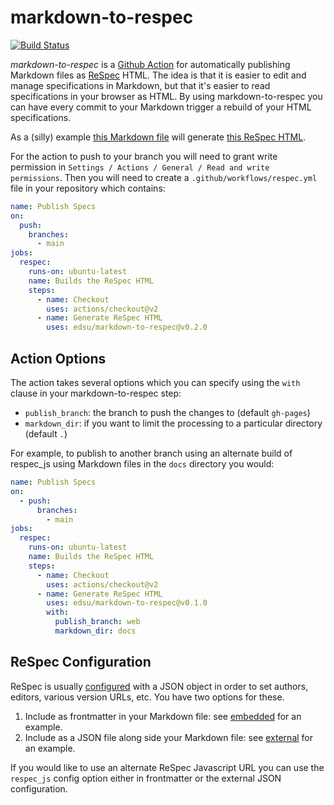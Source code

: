 # markdown-to-respec

[![Build Status](https://github.com/edsu/markdown-to-respec/workflows/tests/badge.svg)](https://github.com/edsu/markdown-to-respec/actions/workflows/main.yml)

*markdown-to-respec* is a [Github Action] for automatically publishing Markdown files as [ReSpec] HTML. The idea is that it is easier to edit and manage specifications in Markdown, but that it's easier to read specifications in your browser as HTML. By using markdown-to-respec you can have every commit to your Markdown trigger a rebuild of your HTML specifications.

As a (silly) example [this Markdown file] will generate [this ReSpec HTML].

For the action to push to your branch you will need to grant write permission in `Settings / Actions / General / Read and write permissions`. Then you will need to create a `.github/workflows/respec.yml` file in your repository which contains:

```yaml
name: Publish Specs
on:
  push:
    branches: 
      - main
jobs:
  respec:
    runs-on: ubuntu-latest
    name: Builds the ReSpec HTML
    steps:
      - name: Checkout
        uses: actions/checkout@v2
      - name: Generate ReSpec HTML
        uses: edsu/markdown-to-respec@v0.2.0
```

## Action Options

The action takes several options which you can specify using the `with` clause in your markdown-to-respec step:

* `publish_branch`: the branch to push the changes to (default `gh-pages`)
* `markdown_dir`: if you want to limit the processing to a particular directory (default `.`)

For example, to publish to another branch using an alternate build of respec_js
using Markdown files in the `docs` directory you would:

```yaml
name: Publish Specs
on:
  - push:
      branches:
        - main
jobs:
  respec:
    runs-on: ubuntu-latest
    name: Builds the ReSpec HTML
    steps:
      - name: Checkout
        uses: actions/checkout@v2
      - name: Generate ReSpec HTML
        uses: edsu/markdown-to-respec@v0.1.0
        with:
          publish_branch: web
          markdown_dir: docs
```

## ReSpec Configuration

ReSpec is usually [configured] with a JSON object in order to set authors, editors, various version URLs, etc. You have two options for these.

1. Include as frontmatter in your Markdown file: see [embedded] for an example.
2. Include as a JSON file along side your Markdown file: see [external] for an example.

If you would like to use an alternate ReSpec Javascript URL you can use the `respec_js` config option either in frontmatter or the external JSON configuration.

[ReSpec]: https://respec.org/docs/
[Github Action]: https://docs.github.com/en/actions
[embedded]: https://raw.githubusercontent.com/edsu/markdown-to-respec/main/test-data/embedded/index.md
[external]: https://github.com/edsu/markdown-to-respec/tree/main/test-data/external
[this Markdown file]: https://raw.githubusercontent.com/edsu/markdown-to-respec/main/test-data/embedded/index.md
[this ReSpec HTML]: https://edsu.github.io/markdown-to-respec/test-data/embedded/
[configured]: https://respec.org/docs/#configuration-options
